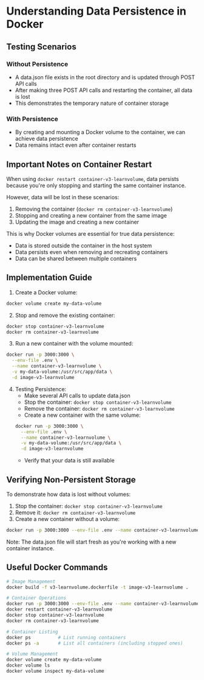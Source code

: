 # Understanding Data Persistence in Docker

## Testing Scenarios

### Without Persistence
- A data.json file exists in the root directory and is updated through POST API calls
- After making three POST API calls and restarting the container, all data is lost
- This demonstrates the temporary nature of container storage

### With Persistence
- By creating and mounting a Docker volume to the container, we can achieve data persistence
- Data remains intact even after container restarts

## Important Notes on Container Restart
When using `docker restart container-v3-learnvolume`, data persists because you're only stopping and starting the same container instance.

However, data will be lost in these scenarios:
1. Removing the container (`docker rm container-v3-learnvolume`)
2. Stopping and creating a new container from the same image
3. Updating the image and creating a new container

This is why Docker volumes are essential for true data persistence:
- Data is stored outside the container in the host system
- Data persists even when removing and recreating containers
- Data can be shared between multiple containers

## Implementation Guide

1. Create a Docker volume:
```bash
docker volume create my-data-volume
```

2. Stop and remove the existing container:
```bash
docker stop container-v3-learnvolume
docker rm container-v3-learnvolume
```

3. Run a new container with the volume mounted:
```bash
docker run -p 3000:3000 \
  --env-file .env \
  --name container-v3-learnvolume \
  -v my-data-volume:/usr/src/app/data \
  -d image-v3-learnvolume
```

4. Testing Persistence:
   - Make several API calls to update data.json
   - Stop the container: `docker stop container-v3-learnvolume`
   - Remove the container: `docker rm container-v3-learnvolume`
   - Create a new container with the same volume:
   ```bash
   docker run -p 3000:3000 \
     --env-file .env \
     --name container-v3-learnvolume \
     -v my-data-volume:/usr/src/app/data \
     -d image-v3-learnvolume
   ```
   - Verify that your data is still available

## Verifying Non-Persistent Storage
To demonstrate how data is lost without volumes:
1. Stop the container: `docker stop container-v3-learnvolume`
2. Remove it: `docker rm container-v3-learnvolume`
3. Create a new container without a volume:
```bash
docker run -p 3000:3000 --env-file .env --name container-v3-learnvolume -d image-v3-learnvolume
```
Note: The data.json file will start fresh as you're working with a new container instance.

## Useful Docker Commands

```bash
# Image Management
docker build -f v3-learnvolume.dockerfile -t image-v3-learnvolume .

# Container Operations
docker run -p 3000:3000 --env-file .env --name container-v3-learnvolume -d image-v3-learnvolume
docker restart container-v3-learnvolume
docker stop container-v3-learnvolume
docker rm container-v3-learnvolume

# Container Listing
docker ps          # List running containers
docker ps -a       # List all containers (including stopped ones)

# Volume Management
docker volume create my-data-volume
docker volume ls
docker volume inspect my-data-volume
```

